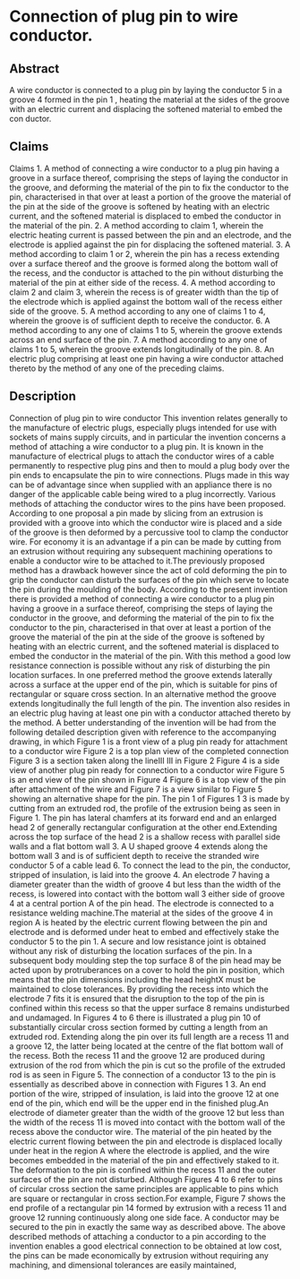 # Connection of plug pin to wire conductor.

## Abstract
A wire conductor is connected to a plug pin by laying the conductor 5 in a groove 4 formed in the pin 1 , heating the material at the sides of the groove with an electric current and displacing the softened material to embed the con ductor.

## Claims
Claims 1. A method of connecting a wire conductor to a plug pin having a groove in a surface thereof, comprising the steps of laying the conductor in the groove, and deforming the material of the pin to fix the conductor to the pin, characterised in that over at least a portion of the groove the material of the pin at the side of the groove is softened by heating with an electric current, and the softened material is displaced to embed the conductor in the material of the pin. 2. A method according to claim 1, wherein the electric heating current is passed between the pin and an electrode, and the electrode is applied against the pin for displacing the softened material. 3. A method according to claim 1 or 2, wherein the pin has a recess extending over a surface thereof and the groove is formed along the bottom wall of the recess, and the conductor is attached to the pin without disturbing the material of the pin at either side of the recess. 4. A method according to claim 2 and claim 3, wherein the recess is of greater width than the tip of the electrode which is applied against the bottom wall of the recess either side of the groove. 5. A method according to any one of claims 1 to 4, wherein the groove is of sufficient depth to receive the conductor. 6. A method according to any one of claims 1 to 5, wherein the groove extends across an end surface of the pin. 7. A method according to any one of claims 1 to 5, wherein the groove extends longitudinally of the pin. 8. An electric plug comprising at least one pin having a wire conductor attached thereto by the method of any one of the preceding claims.

## Description
Connection of plug pin to wire conductor This invention relates generally to the manufacture of electric plugs, especially plugs intended for use with sockets of mains supply circuits, and in particular the invention concerns a method of attaching a wire conductor to a plug pin. It is known in the manufacture of electrical plugs to attach the conductor wires of a cable permanently to respective plug pins and then to mould a plug body over the pin ends to encapsulate the pin to wire connections. Plugs made in this way can be of advantage since when supplied with an appliance there is no danger of the applicable cable being wired to a plug incorrectly. Various methods of attaching the conductor wires to the pins have been proposed. According to one proposal a pin made by slicing from an extrusion is provided with a groove into which the conductor wire is placed and a side of the groove is then deformed by a percussive tool to clamp the conductor wire. For economy it is an advantage if a pin can be made by cutting from an extrusion without requiring any subsequent machining operations to enable a conductor wire to be attached to it.The previously proposed method has a drawback however since the act of cold deforming the pin to grip the conductor can disturb the surfaces of the pin which serve to locate the pin during the moulding of the body. According to the present invention there is provided a method of connecting a wire conductor to a plug pin having a groove in a surface thereof, comprising the steps of laying the conductor in the groove, and deforming the material of the pin to fix the conductor to the pin, characterised in that over at least a portion of the groove the material of the pin at the side of the groove is softened by heating with an electric current, and the softened material is displaced to embed the conductor in the material of the pin. With this method a good low resistance connection is possible without any risk of disturbing the pin location surfaces. In one preferred method the groove extends laterally across a surface at the upper end of the pin, which is suitable for pins of rectangular or square cross section. In an alternative method the groove extends longitudinally the full length of the pin. The invention also resides in an electric plug having at least one pin with a conductor attached thereto by the method. A better understanding of the invention will be had from the following detailed description given with reference to the accompanying drawing, in which Figure 1 is a front view of a plug pin ready for attachment to a conductor wire Figure 2 is a top plan view of the completed connection Figure 3 is a section taken along the lineIII III in Figure 2 Figure 4 is a side view of another plug pin ready for connection to a conductor wire Figure 5 is an end view of the pin shown in Figure 4 Figure 6 is a top view of the pin after attachment of the wire and Figure 7 is a view similar to Figure 5 showing an alternative shape for the pin. The pin 1 of Figures 1 3 is made by cutting from an extruded rod, the profile of the extrusion being as seen in Figure 1. The pin has lateral chamfers at its forward end and an enlarged head 2 of generally rectangular configuration at the other end.Extending across the top surface of the head 2 is a shallow recess with parallel side walls and a flat bottom wall 3. A U shaped groove 4 extends along the bottom wall 3 and is of sufficient depth to receive the stranded wire conductor 5 of a cable lead 6. To connect the lead to the pin, the conductor, stripped of insulation, is laid into the groove 4. An electrode 7 having a diameter greater than the width of groove 4 but less than the width of the recess, is lowered into contact with the bottom wall 3 either side of groove 4 at a central portion A of the pin head. The electrode is connected to a resistance welding machine.The material at the sides of the groove 4 in region A is heated by the electric current flowing between the pin and electrode and is deformed under heat to embed and effectively stake the conductor 5 to the pin 1. A secure and low resistance joint is obtained without any risk of disturbing the location surfaces of the pin. In a subsequent body moulding step the top surface 8 of the pin head may be acted upon by protruberances on a cover to hold the pin in position, which means that the pin dimensions including the head heightX must be maintained to close tolerances. By providing the recess into which the electrode 7 fits it is ensured that the disruption to the top of the pin is confined within this recess so that the upper surface 8 remains undisturbed and undamaged. In Figures 4 to 6 there is illustrated a plug pin 10 of substantially circular cross section formed by cutting a length from an extruded rod. Extending along the pin over its full length are a recess 11 and a groove 12, the latter being located at the centre of the flat bottom wall of the recess. Both the recess 11 and the groove 12 are produced during extrusion of the rod from which the pin is cut so the profile of the extruded rod is as seen in Figure 5. The connection of a conductor 13 to the pin is essentially as described above in connection with Figures 1 3. An end portion of the wire, stripped of insulation, is laid into the groove 12 at one end of the pin, which end will be the upper end in the finished plug.An electrode of diameter greater than the width of the groove 12 but less than the width of the recess 11 is moved into contact with the bottom wall of the recess above the conductor wire. The material of the pin heated by the electric current flowing between the pin and electrode is displaced locally under heat in the region A where the electrode is applied, and the wire becomes embedded in the material of the pin and effectively staked to it. The deformation to the pin is confined within the recess 11 and the outer surfaces of the pin are not disturbed. Although Figures 4 to 6 refer to pins of circular cross section the same principles are applicable to pins which are square or rectangular in cross section.For example, Figure 7 shows the end profile of a rectangular pin 14 formed by extrusion with a recess 11 and groove 12 running continuously along one side face. A conductor may be secured to the pin in exactly the same way as described above. The above described methods of attaching a conductor to a pin according to the invention enables a good electrical connection to be obtained at low cost, the pins can be made economically by extrusion without requiring any machining, and dimensional tolerances are easily maintained,